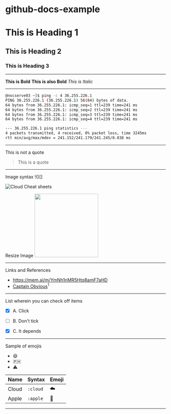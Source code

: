 # github-docs-example


# This is Heading 1
## This is Heading 2
### This is Heading 3

---

**This is Bold**
__This is also Bold__
*This is Italic*

-----

``` bash
@nocserve03 ~]$ ping -c 4 36.255.226.1
PING 36.255.226.1 (36.255.226.1) 56(84) bytes of data.
64 bytes from 36.255.226.1: icmp_seq=1 ttl=239 time=241 ms
64 bytes from 36.255.226.1: icmp_seq=2 ttl=239 time=241 ms
64 bytes from 36.255.226.1: icmp_seq=3 ttl=239 time=241 ms
64 bytes from 36.255.226.1: icmp_seq=4 ttl=239 time=241 ms

--- 36.255.226.1 ping statistics ---
4 packets transmitted, 4 received, 0% packet loss, time 3245ms
rtt min/avg/max/mdev = 241.152/241.179/241.245/0.038 ms
```

---

This is not a quote
> This is a quote

---
Image syntax !()[]

![Cloud Cheat sheets](https://github.com/jori56/github-docs-example/assets/67636740/e876dd53-d246-45e0-969e-126249cf0487)


Resize Image
<img width="200px" src="https://github.com/jori56/github-docs-example/assets/67636740/43a85a65-5724-4cfb-9ddd-5f1cf37cc081" />

---

Links and References

- https://mem.ai/m/YmNh1nMR5Htq8amF7aHD
- [Captain Obvious](https://www.google.com/url?sa=i&url=https%3A%2F%2Fwww.lokad.com%2Fblog%2F2021%2F2%2F23%2Fthe-adventures-of-captain-obvious-in-supply-chain%2F&psig=AOvVaw16vkNzPhmiBhYJaq3LBCE6&ust=1695952895099000&source=images&cd=vfe&opi=89978449&ved=0CBEQjRxqFwoTCJDA7ICbzIEDFQAAAAAdAAAAABAE)<sup>1<sup/>

---

List wherein you can check off items
- [x] A. Click
- [ ] B. Don't tick
- [x] C. It depends


---

Sample of emojis
- 😄
- 🇵🇭
- ⚠️


| Name | Syntax | Emoji |
| --- | --- | --- |
| Cloud | `:cloud` | ☁️ |
| Apple | `:apple` | 🍎 |



---



